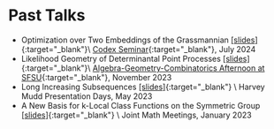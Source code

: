 # Past Talks

* Optimization over Two Embeddings of the Grassmannian [[slides]](slides/codex.pdf){:target="_blank"}\\
[Codex Seminar](https://www.math.colostate.edu/~king/codex/){:target="_blank"}, July 2024
* Likelihood Geometry of Determinantal Point Processes [[slides]](slides/likelihood-geometry-of-dpp.pdf){:target="_blank"}\\
[Algebra-Geometry-Combinatorics Afternoon at SFSU](https://sites.google.com/view/sfsuagc){:target="_blank"}, November 2023 
* Long Increasing Subsequences  [[slides]](slides/long-inc-subseq.pdf){:target="_blank"} \\
Harvey Mudd Presentation Days, May 2023
* A New Basis for k-Local Class Functions on the Symmetric Group [[slides]](slides/k-local.pdf){:target="_blank"} \\
Joint Math Meetings, January 2023